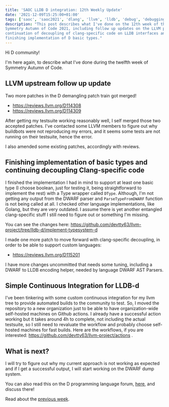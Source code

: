```yaml
---
title: 'SAOC LLDB D integration: 12th Weekly Update'
date: '2021-12-09T15:25:00+01:00'
tags: ['saoc', 'saoc2021', 'dlang', 'llvm', 'lldb', 'debug', 'debugging', 'dwarf']
description: "This post describes what I've done on the 12th week of the
Symmetry Autumn of Code 2021, including follow up updates on the LLVM patches
continuation of decoupling of clang-specific code on LLDB interfaces and
finishing implementation of D basic types."
---
```


Hi D community!

I'm here again, to describe what I've done during the twelfth week of Symmetry
Autumn of Code.

## LLVM upstream follow up update

Two more patches in the D demangling patch train got merged!

- https://reviews.llvm.org/D114308
- https://reviews.llvm.org/D114309

After getting my testsuite working reasonably well, I self merged those two
accepted patches. I've contacted some LLVM members to figure out why buildbots
were not reproducing my errors, and it seems some tests are not running on
their testsuite, hence the error.

I also amended some existing patches, accordingly with reviews.

## Finishing implementation of basic types and continuing decoupling Clang-specific code

I finished the implementation I had in mind to support at least one basic type
(I choose boolean, just for testing it, being straightforward to implement the
rest) with a Type wrapper called `DType`. Although, I'm not getting any output
from the DWARF parser and `ParseTypeFromDWARF` function is not being called at
all. I checked other language implementations, like Golang, but they are very
outdated. I assume there is yet another entangled clang-specific stuff I still
need to figure out or something I'm missing.

You can see the changes here:
https://github.com/devtty63/llvm-project/tree/lldb-d/implement-typesystem-d

I made one more patch to move forward with clang-specific decoupling, in order
to be able to support custom languages:

- https://reviews.llvm.org/D115201

I have more changes uncommitted that needs some tuning, including a DWARF to
LLDB encoding helper, needed by language DWARF AST Parsers.

## Simple Continuous Integration for LLDB-d

I've been tinkering with some custom continuous integration for my llvm tree to
provide automated builds to the community to test. So, I moved the repository
to a new organization just to be able to have organization-wide self-hosted
machines on Github actions. I already have a successful action working but it
takes around 4h to complete, not including the actual testsuite, so I still
need to revaluate the workflow and probably choose self-hosted machines for
fast builds. Here are the workflows, if you are interested:
https://github.com/devtty63/llvm-project/actions .

## What is next?

I will try to figure out why my current approach is not working as expected and
if I get a successful output, I will start working on the DWARF dump system.

You can also read this on the D programming language forum,
[here](https://forum.dlang.org/thread/eccwqzsewrtsoinghxtk@forum.dlang.org),
and discuss there!

Read about the [previous week](../d-saoc-2021-11/).
